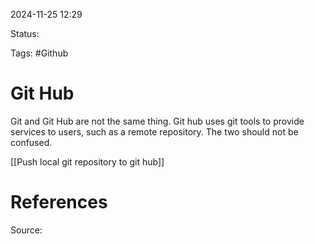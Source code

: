 2024-11-25 12:29

Status:

Tags: #Github 

# Git Hub

Git and Git Hub are not the same thing. Git hub uses git tools to provide services to users, such as a remote repository. The two should not be confused.

[[Push local git repository to git hub]]


# References
Source: 